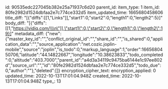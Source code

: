 id: 90535edc227045b382e25a71937c6d20
parent_id: 
item_type: 1
item_id: 80fe2982d1524dbfaa2e7c774ce332d5
item_updated_time: 1665680458606
title_diff: "[{\"diffs\":[[1,\"Links\"]],\"start1\":0,\"start2\":0,\"length1\":0,\"length2\":5}]"
body_diff: "[{\"diffs\":[[1,\"https://vidiq.com/\\\n\"]],\"start1\":0,\"start2\":0,\"length1\":0,\"length2\":19}]"
metadata_diff: {"new":{"master_key_id":"","conflict_original_id":"","share_id":"","is_shared":0,"application_data":"","source_application":"net.cozic.joplin-mobile","source":"joplin","is_todo":0,"markup_language":1,"order":1665680450706,"latitude":"44.14822667","longitude":"10.38623833","todo_completed":0,"altitude":"403.7000","parent_id":"a4d3a34119c9475ba6144e1c97ee802d","source_url":"","id":"80fe2982d1524dbfaa2e7c774ce332d5","todo_due":0,"author":""},"deleted":[]}
encryption_cipher_text: 
encryption_applied: 0
updated_time: 2022-10-13T17:01:04.948Z
created_time: 2022-10-13T17:01:04.948Z
type_: 13